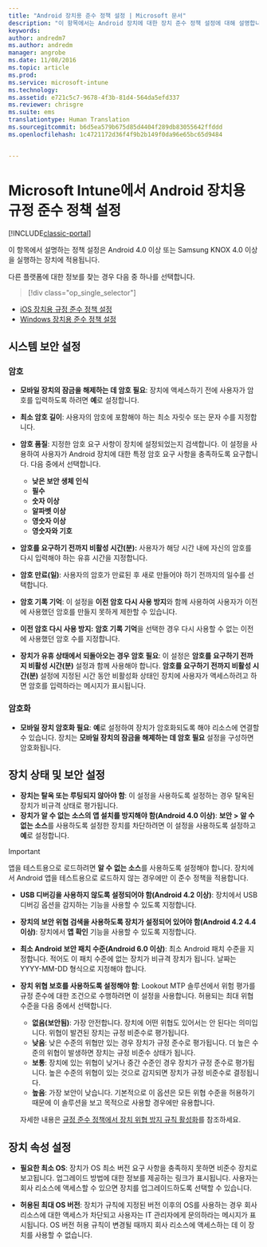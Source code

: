 ```yaml
---
title: "Android 장치용 준수 정책 설정 | Microsoft 문서"
description: "이 항목에서는 Android 장치에 대한 장치 준수 정책 설정에 대해 설명합니다."
keywords: 
author: andredm7
ms.author: andredm
manager: angrobe
ms.date: 11/08/2016
ms.topic: article
ms.prod: 
ms.service: microsoft-intune
ms.technology: 
ms.assetid: e721c5c7-9678-4f3b-81d4-564da5efd337
ms.reviewer: chrisgre
ms.suite: ems
translationtype: Human Translation
ms.sourcegitcommit: b6d5ea579b675d85d4404f289db83055642ffddd
ms.openlocfilehash: 1c4721172d36f4f9b2b149f0da96e65bc65d9484


---
```



# <a name="compliance-policy-settings-for-android-devices-in-microsoft-intune"></a>Microsoft Intune에서 Android 장치용 규정 준수 정책 설정

[!INCLUDE[classic-portal](../includes/classic-portal.md)]

이 항목에서 설명하는 정책 설정은 Android 4.0 이상 또는 Samsung KNOX 4.0 이상을 실행하는 장치에 적용됩니다.

다른 플랫폼에 대한 정보를 찾는 경우 다음 중 하나를 선택합니다.
> [!div class="op_single_selector"]
- [iOS 장치용 규정 준수 정책 설정](ios-compliance-policy-settings-in-microsoft-intune.md)
- [Windows 장치용 준수 정책 설정](windows-compliance-policy-settings-in-microsoft-intune.md)

## <a name="system-security-settings"></a>시스템 보안 설정
### <a name="password"></a>암호
- **모바일 장치의 잠금을 해제하는 데 암호 필요**: 장치에 액세스하기 전에 사용자가 암호를 입력하도록 하려면 **예**로 설정합니다.

-  **최소 암호 길이**: 사용자의 암호에 포함해야 하는 최소 자릿수 또는 문자 수를 지정합니다.

- **암호 품질**: 지정한 암호 요구 사항이 장치에 설정되었는지 검색합니다. 이 설정을 사용하여 사용자가 Android 장치에 대한 특정 암호 요구 사항을 충족하도록 요구합니다. 다음 중에서 선택합니다.

  -   **낮은 보안 생체 인식**
  -   **필수**
  -   **숫자 이상**
  -   **알파벳 이상**
  -   **영숫자 이상**
  -   **영숫자와 기호**

- **암호를 요구하기 전까지 비활성 시간(분):** 사용자가 해당 시간 내에 자신의 암호를 다시 입력해야 하는 유휴 시간을 지정합니다.

- **암호 만료(일)**: 사용자의 암호가 만료된 후 새로 만들어야 하기 전까지의 일수를 선택합니다.

- **암호 기록 기억**: 이 설정을 **이전 암호 다시 사용 방지**와 함께 사용하여 사용자가 이전에 사용했던 암호를 만들지 못하게 제한할 수 있습니다.

- **이전 암호 다시 사용 방지:** **암호 기록 기억**을 선택한 경우 다시 사용할 수 없는 이전에 사용했던 암호 수를 지정합니다.

- **장치가 유휴 상태에서 되돌아오는 경우 암호 필요**: 이 설정은 **암호를 요구하기 전까지 비활성 시간(분)** 설정과 함께 사용해야 합니다. **암호를 요구하기 전까지 비활성 시간(분)** 설정에 지정된 시간 동안 비활성화 상태인 장치에 사용자가 액세스하려고 하면 암호를 입력하라는 메시지가 표시됩니다.

### <a name="encryption"></a>암호화
- **모바일 장치 암호화 필요**: **예**로 설정하여 장치가 암호화되도록 해야 리소스에 연결할 수 있습니다. 장치는 **모바일 장치의 잠금을 해제하는 데 암호 필요** 설정을 구성하면 암호화됩니다.

## <a name="device-health-and-security-settings"></a>장치 상태 및 보안 설정

- **장치는 탈옥 또는 루팅되지 않아야 함**: 이 설정을 사용하도록 설정하는 경우 탈옥된 장치가 비규격 상태로 평가됩니다.
- **장치가 알 수 없는 소스의 앱 설치를 방지해야 함(Android 4.0 이상)**: **보안 > 알 수 없는 소스**를 사용하도록 설정한 장치를 차단하려면 이 설정을 사용하도록 설정하고 **예**로 설정합니다.  

>[!IMPORTANT]
>앱을 테스트용으로 로드하려면 **알 수 없는 소스**를 사용하도록 설정해야 합니다. 장치에서 Android 앱을 테스트용으로 로드하지 않는 경우에만 이 준수 정책을 적용합니다.

- **USB 디버깅을 사용하지 않도록 설정되어야 함(Android 4.2 이상)**: 장치에서 USB 디버깅 옵션을 감지하는 기능을 사용할 수 있도록 지정합니다.
- **장치의 보안 위협 검색을 사용하도록 장치가 설정되어 있어야 함(Android 4.2 4.4 이상)**: 장치에서 **앱 확인** 기능을 사용할 수 있도록 지정합니다.
- **최소 Android 보안 패치 수준(Android 6.0 이상)**: 최소 Android 패치 수준을 지정합니다.  적어도 이 패치 수준에 없는 장치가 비규격 장치가 됩니다. 날짜는 YYYY-MM-DD 형식으로 지정해야 합니다.
- **장치 위협 보호를 사용하도록 설정해야 함**: Lookout MTP 솔루션에서 위험 평가를 규정 준수에 대한 조건으로 수행하려면 이 설정을 사용합니다. 허용되는 최대 위협 수준을 다음 중에서 선택합니다.

  - **없음(보안됨)**: 가장 안전합니다. 장치에 어떤 위협도 있어서는 안 된다는 의미입니다. 위협이 발견된 장치는 규정 비준수로 평가됩니다.
  - **낮음**: 낮은 수준의 위협만 있는 경우 장치가 규정 준수로 평가됩니다. 더 높은 수준의 위협이 발생하면 장치는 규정 비준수 상태가 됩니다.
  - **보통**: 장치에 있는 위협이 낮거나 중간 수준인 경우 장치가 규정 준수로 평가됩니다. 높은 수준의 위협이 있는 것으로 감지되면 장치가 규정 비준수로 결정됩니다.
  - **높음**: 가장 보안이 낮습니다. 기본적으로 이 옵션은 모든 위협 수준을 허용하기 때문에 이 솔루션을 보고 목적으로 사용할 경우에만 유용합니다.

  자세한 내용은 [규정 준수 정책에서 장치 위협 방지 규칙 활성화](enable-device-threat-protection-rule-in-compliance-policy.md)를 참조하세요.

## <a name="device-property-settings"></a>장치 속성 설정

- **필요한 최소 OS**: 장치가 OS 최소 버전 요구 사항을 충족하지 못하면 비준수 장치로 보고됩니다.
  업그레이드 방법에 대한 정보를 제공하는 링크가 표시됩니다. 사용자는 회사 리소스에 액세스할 수 있으면 장치를 업그레이드하도록 선택할 수 있습니다.

- **허용된 최대 OS 버전**: 장치가 규칙에 지정된 버전 이후의 OS를 사용하는 경우 회사 리소스에 대한 액세스가 차단되고 사용자는 IT 관리자에게 문의하라는 메시지가 표시됩니다. OS 버전 허용 규칙이 변경될 때까지 회사 리소스에 액세스하는 데 이 장치를 사용할 수 없습니다.



<!--HONumber=Dec16_HO2-->


